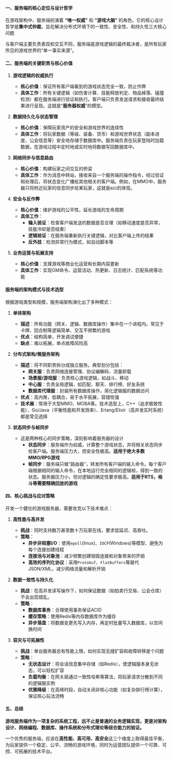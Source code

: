#### 一、服务端的核心定位与设计哲学

在游戏架构中，服务端扮演着 **“唯一权威”** 和 **“游戏大脑”** 的角色，它的核心设计哲学是**集中式仲裁**，旨在解决分布式环境下的一致性、安全性、和持久性三大核心问题

与客户端主要负责表现和交互不同，服务端是游戏逻辑的最终裁决者，是所有玩家所见的游戏世界的“单一事实来源”。

#### 二、服务端的关键职责与核心价值

1. **游戏逻辑的权威执行**
	- **核心价值**：保证所有客户端看到的游戏状态完全一致，防止作弊
	- **具体工作**：所有关键逻辑（如伤害计算、技能释放判定、物品掉落、碰撞检测）都在服务端进行验证和执行。客户端只负责发送请求和接收最终结果进行呈现。这就是“**服务器权威**”的模型。

2. **数据持久化与状态管理**
	- **核心价值**：保障玩家资产的安全和游戏世界的连续性
	- **具体工作**：将玩家数据（等级、装备、货币）和游戏世界状态（副本进度、公会信息等）安全地存储于数据库中。服务端负责在玩家登陆时加载数据，在游戏过程中定时地或实时地将数据写回数据库中。

3. **网络同步与信息路由**
	- **核心价值**：构建玩家之间交互的桥梁
	- **具体工作**：作为消息中转站，接收来自一个服务端的操作指令，经过验证和处理后，将状态变化广播给其他相关的客户端。例如，在MMO中，服务器只将附近玩家的信息同步给某玩家，这就是`AOI`的体现。

4. **安全与反作弊**
	- **核心价值**：维护游戏的公平性，延长游戏的生命周期
	- **具体工作**：
		- **输入验证**：检查客户端发送的数据是否合理（如移动速度是否异常，技能冷却是否结束）
		- **逻辑验证**：在服务端重新执行关键逻辑，对比客户端上传的结果
		- **反外挂**：检测异常行为模式，如自动脚本等

5. **业务运营与拓展支持**
	- **核心价值**：支撑游戏等商业化运营和长期内容更新
	- **具体工作**：实现GM命令、运营活动、热更新、日志统计、匹配系统等功能
#### 服务端的架构模式与技术选型
根据游戏类型和规模，服务端架构演化出了多种模式：
1. **单体架构**
	- **描述**：所有功能（网关、逻辑、数据库操作）集中在一个进程内。常见于卡牌、回合制等逻辑简单、交互不频繁的游戏
	- **优点**：结构简单，开发调试便捷
	- **缺点**：难以拓展，单点故障风险高

2. **分布式架构/微服务架构** 
	- **描述**：将不同职责拆分成独立服务。典型划分包括：
		- **网关服**：负责网络连接管理、协议编解码、流量卸载
		- **场景服/游戏服**：负责核心游戏逻辑，如战斗、移动
		- **中心服**：负责全局逻辑，如匹配、聊天、排行榜、好友系统
		- **数据库代理服**：封装所有数据库操作，简化逻辑服的数据访问
	- **优点**：高内聚，低耦合，易于水平拓展，容错性强
	- **技术展**：常用于大型MMO、MOBA等。技术选型上，C++（追求极致性能）、Go/Java（平衡性能和开发效率）、Erlang/Elixir（高并发实时系统）都是常见选择

3. **状态同步与帧同步**
	- 这是两种核心的同步策略，深刻影响着服务器的设计
		- **状态同步**：服务端作为权威，计算整个游戏状态，并将相关状态同步给客户端。服务端压力大，但安全性极高。**适用于绝大多数MMO/RPG游戏**
		- **帧同步**：服务端只做“路由器”，转发所有客户端的输入命令。每个客户端根据相同的输入命令，在本地运行完全相同的逻辑帧，得到一致的状态。服务器压力小，但对逻辑的确定性要求极高。**适用于RTS，格斗等需要精确回放的游戏**

#### 四、核心挑战与应对策略
开发一个健壮的游戏服务器，需要攻克以下技术难点：

1. **高性能与高并发**
	- **挑战**：同时支持数万甚至数十万玩家在线，要求低延迟、高吞吐。
	- **策略**：
		- **异步非阻塞I/O**：使用`epoll`(linux)、`IOCP`(Windows)等模型、避免为每个连接创建线程
		- **连接池与对象池**：减少频繁创建销毁连接和对象带来的开销
		- **高效的序列化协议**：采用`Protobuf`、`FlatBuffers`等替代JSON/XML，减少网络流量和解析开销

2. **数据一致性与持久化**
	- **挑战**：在高并发读写操作下，如何保证数据（如拍卖行交易、公会仓库）不会出现错乱。
	- **策略**：
		- **数据库事务**：合理使用事务保证ACID
		- **缓存策略**：使用Redis等内存数据库作为缓存
		- **异步落盘**：将数据变更先写入内存，再定时批量写入数据库，以空间换时间

3. **容灾与可拓展性**
	- **挑战**：单台服务器总有性能上限，如何实现无缝扩容和故障转移是个问题
	- **策略**：
		- **无状态设计**：将会话信息集中存储（如Redis），使逻辑服本身无状态，可以轻松扩容
		- **负载均衡**：在网关层通过一致性哈希等算法，将玩家请求分散到不同的逻辑服实例
		- **优雅降级**：在高峰时段，自动关闭非核心功能（如复杂排行榜计算），保证核心玩法流畅

#### 五、总结

**游戏服务端作为一项复杂的系统工程，远不止是普通的业务逻辑实现，更是对架构设计、网络编程、数据库、操作系统和分布式理论等综合能力的验证。** 

一个优秀的服务端，应该在**高性能、高可用、高安全**这三个维度上取得最佳平衡，为玩家提供一个稳定、公平、流畅的游戏环境，同时为运营团队提供一个可靠、可控、可拓展的技术平台。
